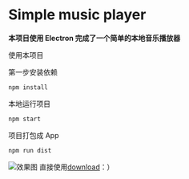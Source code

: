 # Simple music player

**本项目使用 Electron 完成了一个简单的本地音乐播放器**

使用本项目

第一步安装依赖

```bash
npm install
```

本地运行项目

```bash
npm start
```

项目打包成 App

```bash
npm run dist
```

![效果图](1.gif)
直接使用[download](https://github.com/HuichuanLI/electron/raw/master/simple-music-player-1.0.0.dmg)：）
